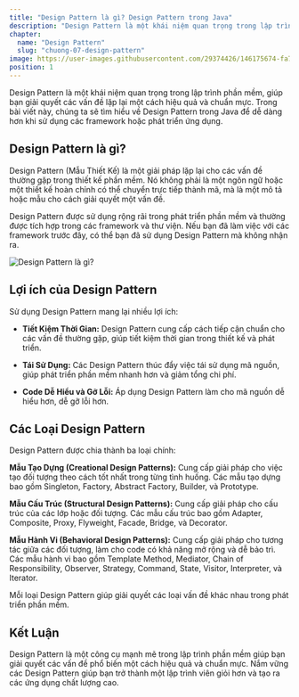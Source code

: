 ```yaml
---
title: "Design Pattern là gì? Design Pattern trong Java"
description: "Design Pattern là một khái niệm quan trọng trong lập trình phần mềm, giúp bạn giải quyết các vấn đề lặp lại một cách hiệu quả và chuẩn mực"
chapter:
  name: "Design Pattern"
  slug: "chuong-07-design-pattern"
image: https://user-images.githubusercontent.com/29374426/146175674-fa7e09f7-4e42-485e-a2b5-8c664601b203.png
position: 1
---
```


Design Pattern là một khái niệm quan trọng trong lập trình phần mềm, giúp bạn giải quyết các vấn đề lặp lại một cách hiệu quả và chuẩn mực. Trong bài viết này, chúng ta sẽ tìm hiểu về Design Pattern trong Java để dễ dàng hơn khi sử dụng các framework hoặc phát triển ứng dụng.

## Design Pattern là gì?

Design Pattern (Mẫu Thiết Kế) là một giải pháp lặp lại cho các vấn đề thường gặp trong thiết kế phần mềm. Nó không phải là một ngôn ngữ hoặc một thiết kế hoàn chỉnh có thể chuyển trực tiếp thành mã, mà là một mô tả hoặc mẫu cho cách giải quyết một vấn đề.

Design Pattern được sử dụng rộng rãi trong phát triển phần mềm và thường được tích hợp trong các framework và thư viện. Nếu bạn đã làm việc với các framework trước đây, có thể bạn đã sử dụng Design Pattern mà không nhận ra.

![Design Pattern là gì?](https://github.com/techmely/hoc-lap-trinh/assets/29374426/0155b266-f18b-46aa-820e-27d7af123a8e)

## Lợi ích của Design Pattern

Sử dụng Design Pattern mang lại nhiều lợi ích:

- **Tiết Kiệm Thời Gian:** Design Pattern cung cấp cách tiếp cận chuẩn cho các vấn đề thường gặp, giúp tiết kiệm thời gian trong thiết kế và phát triển.

- **Tái Sử Dụng:** Các Design Pattern thúc đẩy việc tái sử dụng mã nguồn, giúp phát triển phần mềm nhanh hơn và giảm tổng chi phí.

- **Code Dễ Hiểu và Gỡ Lỗi:** Áp dụng Design Pattern làm cho mã nguồn dễ hiểu hơn, dễ gỡ lỗi hơn.

## Các Loại Design Pattern

Design Pattern được chia thành ba loại chính:

**Mẫu Tạo Dựng (Creational Design Patterns):** Cung cấp giải pháp cho việc tạo đối tượng theo cách tốt nhất trong từng tình huống. Các mẫu tạo dựng bao gồm Singleton, Factory, Abstract Factory, Builder, và Prototype.

**Mẫu Cấu Trúc (Structural Design Patterns):** Cung cấp giải pháp cho cấu trúc của các lớp hoặc đối tượng. Các mẫu cấu trúc bao gồm Adapter, Composite, Proxy, Flyweight, Facade, Bridge, và Decorator.

**Mẫu Hành Vi (Behavioral Design Patterns):** Cung cấp giải pháp cho tương tác giữa các đối tượng, làm cho code có khả năng mở rộng và dễ bảo trì. Các mẫu hành vi bao gồm Template Method, Mediator, Chain of Responsibility, Observer, Strategy, Command, State, Visitor, Interpreter, và Iterator.

Mỗi loại Design Pattern giúp giải quyết các loại vấn đề khác nhau trong phát triển phần mềm.

## Kết Luận

Design Pattern là một công cụ mạnh mẽ trong lập trình phần mềm giúp bạn giải quyết các vấn đề phổ biến một cách hiệu quả và chuẩn mực. Nắm vững các Design Pattern giúp bạn trở thành một lập trình viên giỏi hơn và tạo ra các ứng dụng chất lượng cao.
